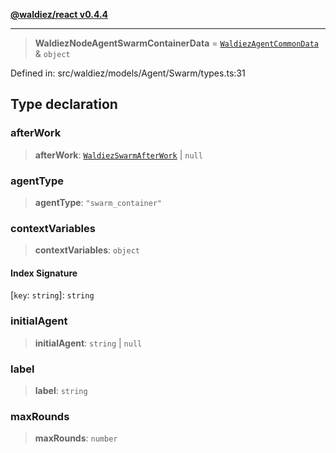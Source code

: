 [**@waldiez/react v0.4.4**](../../README.md)

***

> **WaldiezNodeAgentSwarmContainerData** = [`WaldiezAgentCommonData`](WaldiezAgentCommonData.md) & `object`

Defined in: src/waldiez/models/Agent/Swarm/types.ts:31

## Type declaration

### afterWork

> **afterWork**: [`WaldiezSwarmAfterWork`](../classes/WaldiezSwarmAfterWork.md) \| `null`

### agentType

> **agentType**: `"swarm_container"`

### contextVariables

> **contextVariables**: `object`

#### Index Signature

\[`key`: `string`\]: `string`

### initialAgent

> **initialAgent**: `string` \| `null`

### label

> **label**: `string`

### maxRounds

> **maxRounds**: `number`
